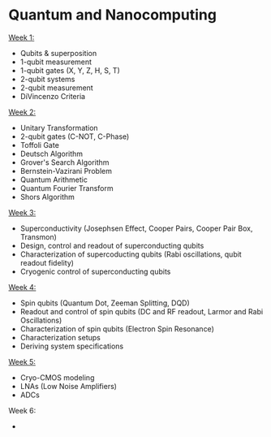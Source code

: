 # Quantum and Nanocomputing

[Week 1:](https://github.com/zeynepnursahinel/EPFL/tree/main/MA1/1-micro-435%20quantum%20and%20nanocomputing/week1)

  - Qubits & superposition
  - 1-qubit measurement
  - 1-qubit gates (X, Y, Z, H, S, T)
  - 2-qubit systems
  - 2-qubit measurement
  - DiVincenzo Criteria

[Week 2:](https://github.com/zeynepnursahinel/EPFL/tree/main/MA1/1-micro-435%20quantum%20and%20nanocomputing/week2)

  - Unitary Transformation
  - 2-qubit gates (C-NOT, C-Phase)
  - Toffoli Gate
  - Deutsch Algorithm
  - Grover's Search Algorithm
  - Bernstein-Vazirani Problem
  - Quantum Arithmetic
  - Quantum Fourier Transform
  - Shors Algorithm 
  
[Week 3:](https://github.com/zeynepnursahinel/EPFL/tree/main/MA1/1-micro-435%20quantum%20and%20nanocomputing/week3)

  - Superconductivity (Josephsen Effect, Cooper Pairs, Cooper Pair Box, Transmon)
  - Design, control and readout of superconducting qubits
  - Characterization of supercoducting qubits (Rabi oscillations, qubit readout fidelity)
  - Cryogenic control of superconducting qubits

[Week 4:](https://github.com/zeynepnursahinel/EPFL/tree/main/MA1/1-micro-435%20quantum%20and%20nanocomputing/week4)

  - Spin qubits (Quantum Dot, Zeeman Splitting, DQD)
  - Readout and control of spin qubits (DC and RF readout, Larmor and Rabi Oscillations)
  - Characterization of spin qubits (Electron Spin Resonance)
  - Characterization setups 
  - Deriving system specifications

[Week 5:](https://github.com/zeynepnursahinel/EPFL/tree/main/MA1/1-micro-435%20quantum%20and%20nanocomputing/week5)

  - Cryo-CMOS modeling
  - LNAs (Low Noise Amplifiers)
  - ADCs

Week 6:

  - 
